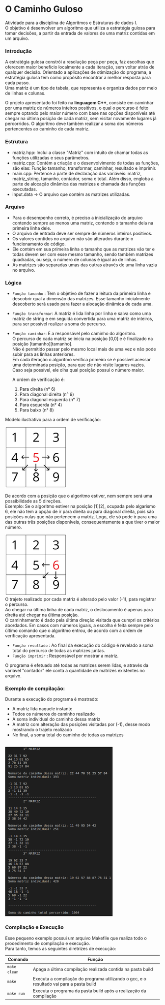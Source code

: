 # **O Caminho Guloso**

Atividade para a disciplina de Algoritmos e Estruturas de dados I. <br/>
O objetivo é desenvolver um algoritmo que utiliza a estratégia gulosa para tomar decisões, a partir da entrada de valores de uma matriz contidas em um arquivo.

### **Introdução** <br/>
A estratégia gulosa constrói a resolução peça por peça, faz escolhas que oferecem maior benefício localmente a cada iteração, sem voltar atrás de qualquer decisão. Orientado a aplicações de otimização do programa, a estratégia gulosa tem como propósito encontrar a melhor resposta para cada passo. <br/>
Uma matriz é um tipo de tabela, que representa e organiza dados por meio de linhas e colunas. <br/>

O projeto apresentado foi feito na **linguagem C++**, consiste em caminhar por uma matriz de números inteiros positivos, o qual o percurso é feito sempre optando pelo maior número com base nas opções disponíveis até chegar na última posição de cada matriz, sem visitar novamente lugares já percorridos. O algoritmo deve também realizar a soma dos números pertencentes ao caminho de cada matriz. 

### **Estrutura** 

- matriz.hpp: Inclui a classe "Matriz" com intuito de chamar todas as funções utilizadas e seus parâmetros.
- matriz.cpp: Contém a criação e o desenvolvimento de todas as funções, são elas: Função tamanho, transformar, caminhar, resultado e imprimir.   
- main.cpp: Pertence a parte de declaração das variáveis: matriz, matriz_string, tamanho, contador, soma e total. Além disso, engloba a parte de alocação dinâmica das matrizes e chamada das funções executadas.
- input.data -> O arquivo que contém as matrizes utilizadas.

### **Arquivo** 

- Para o desempenho correto, é preciso a inicialização do arquivo contendo sempre ao menos uma matriz, contendo o tamanho dela na primeira linha dele.
- O arquivo de entrada deve ser sempre de números inteiros positivos. 
- Os valores contidos no arquivo não são alterados durante o funcionamento do código. 
- Ele contém em sua primeira linha o tamanho que as matrizes vão ter e todas devem ser com esse mesmo tamanho, sendo também matrizes quadradas, ou seja, o número de colunas é igual ao de linhas. 
- As matrizes são separadas umas das outras através de uma linha vazia no arquivo.<br/> 


### **Lógica**


- ```Função tamanho``` : Tem o objetivo de fazer a leitura da primeira linha e descobrir qual a dimensão das matrizes. Esse tamanho inicialmente descoberto será usado para fazer a alocação dinâmica de cada uma.
- ```Função transformar```: A matriz é lida linha por linha e salva como uma matriz de string e em seguida convertida para uma matriz de inteiros, para ser possível realizar a soma do percurso.

- ```Função caminhar```: É a responsável pelo caminho do algoritmo. <br/>
O percurso de cada matriz se inicia na posição [0,0] e é finalizado na posição [tamanho][tamanho]. <br/>
Não é permitido passar pelo mesmo local mais de uma vez e não pode subir para as linhas anteriores.<br/>
Em cada iteração o algoritmo verifica primeiro se é possível acessar uma determinada posição, para que ele não visite lugares vazios.  
Caso seja possível, ele olha qual posição possui o número maior.

  A ordem de verificação é:
  1. Para direita (n° 6)
  2. Para diagonal direita (n° 9)
  3. Para diagonal esquerda (n° 7)
  4. Para esquerda (n° 4)
  5. Para baixo (n° 8)

Modelo ilustrativo para a ordem de verificação:        

<img src="imagens/direcoes.png" height="200" width="200">

<br/>

  De acordo com a posição que o algoritmo estiver, nem sempre será uma possibilidade as 5 direções. <br/>
  Exemplo: Se o algoritmo estiver na posição [1][2], ocupada pelo algarismo 6, ele não tem a opção de ir para direita ou para diagonal direita, pois são posições nulas que não pertencem a matriz. Logo, ele só pode ir para uma das outras três posições disponíveis, consequentemente a que tiver o maior número.

  <img src="imagens/exemplo.png" height="200" width="200">

  <br/>
  O trajeto realizado por cada matriz é alterado pelo valor (-1), para registrar o percurso. <br/>
  Ao chegar na última linha de cada matriz, o deslocamento é apenas para direita até chegar na última posição.<br/>
  O caminhamento é dado pela última direção visitada que cumpri os critérios abordados. Em casos com números iguais, a escolha é feita sempre pelo último comando que o algoritmo entrou, de acordo com a ordem de verificação apresentada.
 
 
- ```Função resultado``` : Ao final da execução do código é revelado a soma total do percurso de todas as matrizes juntas.
- ```Função imprimir``` : Responsável por mostrar a matriz.

O programa é efetuado até todas as matrizes serem lidas, e através da variável "contador" ele conta a quantidade de matrizes existentes no arquivo.

### **Exemplo de compilação:**

Durante a execução do programa é mostrado: 

- A matriz lida naquele instante<br/>
- Todos os números do caminho realizado<br/>
- A soma individual do caminho dessa matriz<br/>
- A matriz com alteração das posições visitadas por (-1), desse modo mostrando o trajeto realizado<br/>
- No final, a soma total do caminho de todas as matrizes<br/>
<br/>
<img src="imagens/terminal.png" height="550" width="350">


### Compilação e Execução

Esse pequeno exemplo possui um arquivo Makefile que realiza todo o procedimento de compilação e execução. <br/>Para tanto, temos as seguintes diretrizes de execução:


| Comando                |  Função                                                                                           |                     
| -----------------------| ------------------------------------------------------------------------------------------------- |
|  `make clean`          | Apaga a última compilação realizada contida na pasta build                                        |
|  `make`                | Executa a compilação do programa utilizando o gcc, e o resultado vai para a pasta build           |
|  `make run`            | Executa o programa da pasta build após a realização da compilação                                 |

